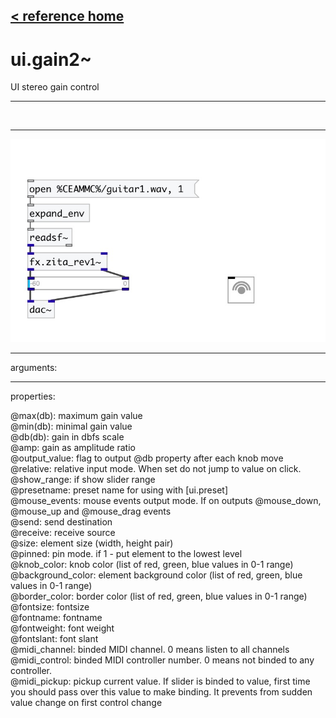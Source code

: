 [< reference home](index.html)
---

# ui.gain2~


UI stereo gain control

---

<br>


---


![example](examples/ui.gain2~-example.jpg)

---
arguments:


---
properties:

@max(db): maximum gain value<br>
@min(db): minimal gain value<br>
@db(db): gain in dbfs
            scale<br>
@amp: gain as amplitude ratio<br>
@output_value: flag to output @db
            property after each knob move<br>
@relative: relative input mode. When
            set do not jump to value on click.<br>
@show_range: if show slider
            range<br>
@presetname: preset name for using with
            [ui.preset]<br>
@mouse_events: mouse events output
            mode. If on outputs @mouse_down, @mouse_up and @mouse_drag events<br>
@send: send destination<br>
@receive: receive source<br>
@size: element size (width, height
            pair)<br>
@pinned: pin mode. if 1 - put element
            to the lowest level<br>
@knob_color: knob color (list of red,
            green, blue values in 0-1 range)<br>
@background_color: element
            background color (list of red, green, blue values in 0-1 range)<br>
@border_color: border color (list
            of red, green, blue values in 0-1 range)<br>
@fontsize: 
            fontsize<br>
@fontname: fontname<br>
@fontweight: font
            weight<br>
@fontslant: font
            slant<br>
@midi_channel: binded
            MIDI channel. 0 means listen to all channels<br>
@midi_control: 
            binded MIDI controller number. 0 means not binded to any controller.<br>
@midi_pickup: pickup current value.
            If slider is binded to value, first time you should pass over this value to make
            binding. It prevents from sudden value change on first control change<br>

